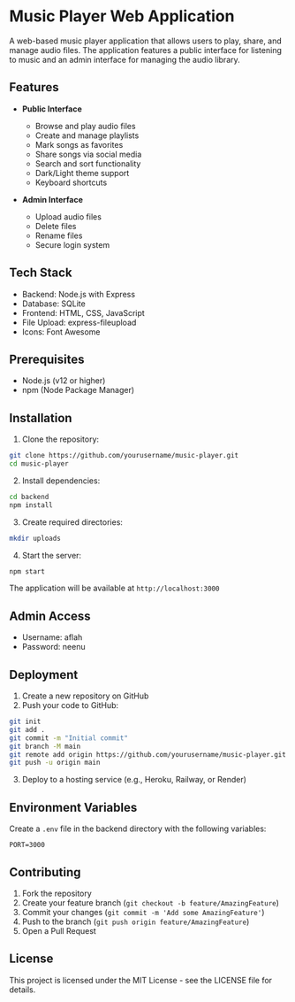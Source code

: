 # Music Player Web Application

A web-based music player application that allows users to play, share, and manage audio files. The application features a public interface for listening to music and an admin interface for managing the audio library.

## Features

- **Public Interface**
  - Browse and play audio files
  - Create and manage playlists
  - Mark songs as favorites
  - Share songs via social media
  - Search and sort functionality
  - Dark/Light theme support
  - Keyboard shortcuts

- **Admin Interface**
  - Upload audio files
  - Delete files
  - Rename files
  - Secure login system

## Tech Stack

- Backend: Node.js with Express
- Database: SQLite
- Frontend: HTML, CSS, JavaScript
- File Upload: express-fileupload
- Icons: Font Awesome

## Prerequisites

- Node.js (v12 or higher)
- npm (Node Package Manager)

## Installation

1. Clone the repository:
```bash
git clone https://github.com/yourusername/music-player.git
cd music-player
```

2. Install dependencies:
```bash
cd backend
npm install
```

3. Create required directories:
```bash
mkdir uploads
```

4. Start the server:
```bash
npm start
```

The application will be available at `http://localhost:3000`

## Admin Access

- Username: aflah
- Password: neenu

## Deployment

1. Create a new repository on GitHub
2. Push your code to GitHub:
```bash
git init
git add .
git commit -m "Initial commit"
git branch -M main
git remote add origin https://github.com/yourusername/music-player.git
git push -u origin main
```

3. Deploy to a hosting service (e.g., Heroku, Railway, or Render)

## Environment Variables

Create a `.env` file in the backend directory with the following variables:
```
PORT=3000
```

## Contributing

1. Fork the repository
2. Create your feature branch (`git checkout -b feature/AmazingFeature`)
3. Commit your changes (`git commit -m 'Add some AmazingFeature'`)
4. Push to the branch (`git push origin feature/AmazingFeature`)
5. Open a Pull Request

## License

This project is licensed under the MIT License - see the LICENSE file for details. 